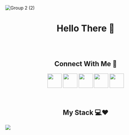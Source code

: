 
![Group 2 (2)](https://user-images.githubusercontent.com/65854432/131540963-8904a8c3-e1f0-46c7-8cb4-ee083f66d7b6.png)

<h1 align="center"> Hello There 👋 </h1>
<br><br>
<h2 align="center"> Connect With Me 👊 </h2>
<div align="center">
  <img width="45px" align="center" src="https://user-images.githubusercontent.com/65854432/131600333-007b3251-57f7-4a80-b8dc-baa6d1d617fb.png"/>
  <img width="45px"  align="center" src="https://user-images.githubusercontent.com/65854432/131600343-386965ee-b2a3-47db-9a4e-2bf5275aa40a.png"/>
  <img width="45px"  align="center" src="https://user-images.githubusercontent.com/65854432/131601094-ad3f1f1a-95b2-49ee-9adc-b6c5e283bd29.png"/>
  <img width="45px"  align="center" src="https://user-images.githubusercontent.com/65854432/131601358-0c5f8d37-ae1e-4f52-9cdb-99052e10eddd.png"/>
  <img width="45px"  align="center" src="https://user-images.githubusercontent.com/65854432/131601361-848ca98d-673b-45dc-aa20-49706f7a28c3.png"/>
</div>
<br><br>
<h2 align="center"> My Stack 💻❤️  </h2>
<image align="center" src="https://user-images.githubusercontent.com/65854432/131617794-32eb8daa-402d-4757-a3da-3ec3d0e4af6e.png"/>

<!--
**Xfinity-bot/Xfinity-bot** is a ✨ _special_ ✨ repository because its `README.md` (this file) appears on your GitHub profile.

Here are some ideas to get you started:

- 🔭 I’m currently working on ...
- 🌱 I’m currently learning ...
- 👯 I’m looking to collaborate on ...
- 🤔 I’m looking for help with ...
- 💬 Ask me about ...
- 📫 How to reach me: ...
- 😄 Pronouns: ...
- ⚡ Fun fact: ...
-->
